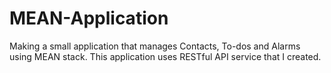 # MEAN-Application
Making a small application that manages Contacts, To-dos and Alarms using MEAN stack. This application uses RESTful API service that I created.
